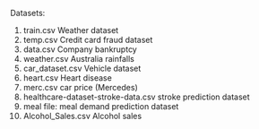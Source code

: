 Datasets:
1. train.csv Weather dataset
2. temp.csv Credit card fraud dataset
3. data.csv Company bankruptcy
4. weather.csv Australia rainfalls
5. car_dataset.csv Vehicle dataset
6. heart.csv Heart disease
7. merc.csv car price (Mercedes)
8. healthcare-dataset-stroke-data.csv stroke prediction dataset
9. meal file: meal demand prediction dataset
10. Alcohol_Sales.csv Alcohol sales
